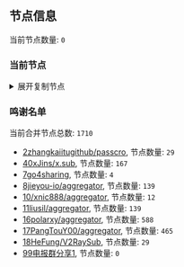 
## 节点信息
当前节点数量: `0`
### 当前节点
<details>
  <summary>展开复制节点</summary>

    

</details>

### 鸣谢名单
当前合并节点总数: `1710`
- [2zhangkaiitugithub/passcro](https://github.com/zhangkaiitugithub/passcro), 节点数量: `29`
- [40xJins/x.sub](https://github.com/0xJins/x.sub), 节点数量: `167`
- [7go4sharing](https://github.com/go4sharing), 节点数量: `4`
- [8jieyou-io/aggregator](https://github.com/jieyou-io/aggregator), 节点数量: `139`
- [10/xnic888/aggregator](https://github.com/xnic888/aggregator), 节点数量: `12`
- [11liusil/aggregator](https://github.com/liusil/aggregator), 节点数量: `139`
- [16polarxy/aggregator](https://github.com/polarxy/aggregator), 节点数量: `588`
- [17PangTouY00/aggregator](https://github.com/PangTouY00/aggregator), 节点数量: `465`
- [18HeFung/V2RaySub](https://github.com/HeFung/V2RaySub), 节点数量: `29`
- [99电报群分享1](https://github.com/cdddbc/getAirport), 节点数量: `0`


